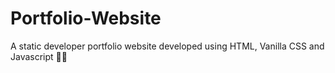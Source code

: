 # Portfolio-Website
A static developer portfolio website developed using HTML, Vanilla CSS and Javascript 🧑‍💻
